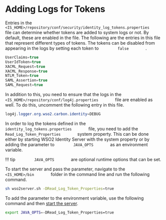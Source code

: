 # Adding Logs for Tokens

Entries in the
`         <IS_HOME>/repository/conf/security/identity_log_tokens.properties        `
file can determine whether tokens are added to system logs or not. By
default, these are enabled in the file. The following are the entries in
this file that represent different types of tokens. The tokens can be
disabled from appearing in the logs by setting each token to
`         false        ` .

``` c#
UserClaims=true
UserIdToken=true
XACML_Request=true
XACML_Response=true
NTLM_Token=true
SAML_Assertion=true
SAML_Request=true
```

In addition to this, you need to ensure that the logs in the
`         <IS_HOME>/repository/conf/log4j.properties        ` file are
enabled as well. To do this, uncomment the following entry in this file.

``` c#
log4j.logger.org.wso2.carbon.identity=DEBUG
```

In order to log the tokens defined in the
`         identity_log_tokens.properties        ` file, you need to add
the `         Read_Log_Token_Properties        ` system property. This
can be done either by starting WSO2 Identity Server with the system
property or by adding the parameter to `         JAVA_OPTS        ` as
an environment variable.

!!! tip
    `         JAVA_OPTS        ` are optional runtime options that can be set.
    

To start the server and pass the parameter, navigate to the
`         <IS_HOME>/bin        ` folder in the command line and run the
following command.

``` bash tab="Startup command"
sh wso2server.sh -DRead_Log_Token_Properties=true
```

To add the parameter to the environment variable, use the following
command and then [start the server](../../setup/running-the-product).

``` bash tab="Exporting to the Java environment variable"
export JAVA_OPTS=-DRead_Log_Token_Properties=true
```

